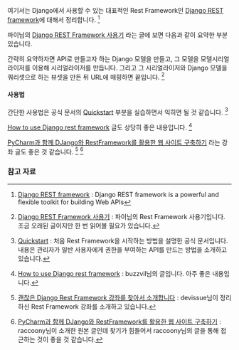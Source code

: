 여기서는 Django에서 사용할 수 있는 대표적인 Rest Framework인 [Django REST framework](http://www.django-rest-framework.org)에 대해서 정리합니다. [^django-rest-framework]

파이님의 [Django REST Framework 사용기](https://perhapsspy.wordpress.com/2013/07/11/django-rest-framework-사용기/) 라는 글에 보면 다음과 같이 요약한 부분 있습니다. 

간략히 요약하자면 API로 만들고자 하는 Django 모델을 만들고, 그 모델을 모델시리얼라이저를 이용해 시리얼라이저를 만듭니다. 그리고 그 시리얼라이저와 Django 모델을 쿼리셋으로 하는 뷰셋을 만든 뒤 URL에 매핑하면 끝입니다. [^perhapsspy-django-rest-framework]

#### 사용법 

간단한 사용법은 공식 문서의 [Quickstart](http://www.django-rest-framework.org/tutorial/quickstart/) 부분을 실습하면서 익히면 될 것 같습니다. [^django-rest-framework-quickstart]

[How to use Django rest framework](https://www.buzzvil.com/2016/12/26/how-to-use-django-rest-framework-buzzvil/) 글도 상당히 좋은 내용입니다. [^how-to-use-django-rest-framework-buzzvil]

[PyCharm과 함께 DJango와 RestFramework를 활용한 웹 사이트 구축하기](https://devissue.wordpress.com/2015/02/01/pycharm과-함께-django와-restframework를-활용한-웹-사이트-구축하기/) 라는 강좌 글도 좋은 것 같습니다. [^raccoonyy] [^devissue]

### 참고 자료

[^django-rest-framework]: [Django REST framework](http://www.django-rest-framework.org) : Django REST framework is a powerful and flexible toolkit for building Web APIs

[^django-rest-framework-quickstart]: [Quickstart](http://www.django-rest-framework.org/tutorial/quickstart/) : 처음 Rest Framework을 시작하는 방법을 설명한 공식 문서입니다. 내용은 관리자가 일반 사용자에게 권한을 부여하는 API를 만드는 방법을 소개하고 있습니다.

[^perhapsspy-django-rest-framework]: [Django REST Framework 사용기](https://perhapsspy.wordpress.com/2013/07/11/django-rest-framework-사용기/) : 파이님의 Rest Framework 사용기입니다. 조금 오래된 글이지만 한 번 읽어볼 필요가 있습니다. 

[^raccoonyy]: [괜찮은 Django Rest Framework 강좌를 찾아서 소개합니다](http://raccoonyy.github.io/django-rest-framework-tutorial-by-devissue/) : devissue님이 정리하신 Rest Framework 강좌를 소개하고 있습니다. 

[^devissue]: [PyCharm과 함께 DJango와 RestFramework를 활용한 웹 사이트 구축하기](https://devissue.wordpress.com/2015/02/01/pycharm과-함께-django와-restframework를-활용한-웹-사이트-구축하기/) : raccoony님이 소개한 원본 글인데 찾기가 힘들어서 raccoony님의 글을 통해 접근하는 것이 좋을 것 같습니다. 

[^how-to-use-django-rest-framework-buzzvil]: [How to use Django rest framework](https://www.buzzvil.com/2016/12/26/how-to-use-django-rest-framework-buzzvil/) : buzzvil님의 글입니다. 아주 좋은 내용입니다.
